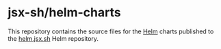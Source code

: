 # jsx-sh/helm-charts

This repository contains the source files for the [Helm](https://helm.sh) charts published to the [helm.jsx.sh](https://charts.jsx.sh) Helm repository.
